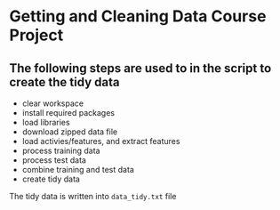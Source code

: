 # Getting and Cleaning Data Course Project

## The following steps are used to in the script to create the tidy data

- clear workspace
- install required packages
- load libraries
- download zipped data file
- load activies/features, and extract features
- process training data
- process test data
- combine training and test data
- create tidy data

The tidy data is written into `data_tidy.txt` file
